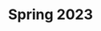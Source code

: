 ---
title: "Spring 2023"
url: "/spring23"
instructor: "Jordi Vilaplana Mayoral"
language: "English"
---